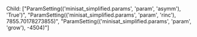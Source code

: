 Child: 
["ParamSetting(('minisat_simplified.params', 'param', 'asymm'), 'True')",
"ParamSetting(('minisat_simplified.params', 'param', 'rinc'), 7855.70178273855)",
"ParamSetting(('minisat_simplified.params', 'param', 'grow'), -4504)"]